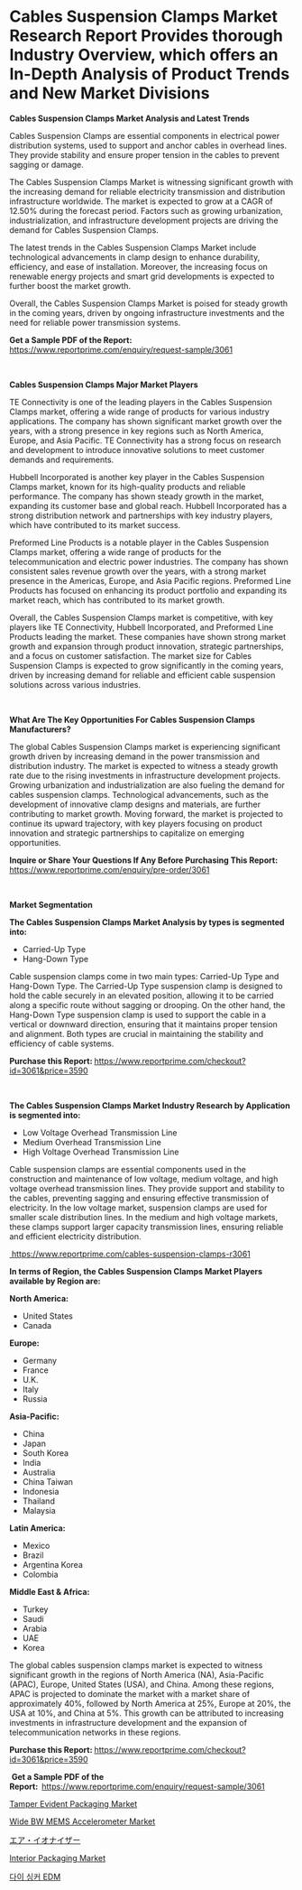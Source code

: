 <p><h1>Cables Suspension Clamps Market Research Report Provides thorough Industry Overview, which offers an In-Depth Analysis of Product Trends and New Market Divisions</h1></p><p><strong>Cables Suspension Clamps Market Analysis and Latest Trends</strong></p>
<p><p>Cables Suspension Clamps are essential components in electrical power distribution systems, used to support and anchor cables in overhead lines. They provide stability and ensure proper tension in the cables to prevent sagging or damage.</p><p>The Cables Suspension Clamps Market is witnessing significant growth with the increasing demand for reliable electricity transmission and distribution infrastructure worldwide. The market is expected to grow at a CAGR of 12.50% during the forecast period. Factors such as growing urbanization, industrialization, and infrastructure development projects are driving the demand for Cables Suspension Clamps.</p><p>The latest trends in the Cables Suspension Clamps Market include technological advancements in clamp design to enhance durability, efficiency, and ease of installation. Moreover, the increasing focus on renewable energy projects and smart grid developments is expected to further boost the market growth.</p><p>Overall, the Cables Suspension Clamps Market is poised for steady growth in the coming years, driven by ongoing infrastructure investments and the need for reliable power transmission systems.</p></p>
<p><strong>Get a Sample PDF of the Report:&nbsp;</strong> <a href="https://www.reportprime.com/enquiry/request-sample/3061">https://www.reportprime.com/enquiry/request-sample/3061</a></p>
<p>&nbsp;</p>
<p><strong>Cables Suspension Clamps Major Market Players</strong></p>
<p><p>TE Connectivity is one of the leading players in the Cables Suspension Clamps market, offering a wide range of products for various industry applications. The company has shown significant market growth over the years, with a strong presence in key regions such as North America, Europe, and Asia Pacific. TE Connectivity has a strong focus on research and development to introduce innovative solutions to meet customer demands and requirements.</p><p>Hubbell Incorporated is another key player in the Cables Suspension Clamps market, known for its high-quality products and reliable performance. The company has shown steady growth in the market, expanding its customer base and global reach. Hubbell Incorporated has a strong distribution network and partnerships with key industry players, which have contributed to its market success.</p><p>Preformed Line Products is a notable player in the Cables Suspension Clamps market, offering a wide range of products for the telecommunication and electric power industries. The company has shown consistent sales revenue growth over the years, with a strong market presence in the Americas, Europe, and Asia Pacific regions. Preformed Line Products has focused on enhancing its product portfolio and expanding its market reach, which has contributed to its market growth.</p><p>Overall, the Cables Suspension Clamps market is competitive, with key players like TE Connectivity, Hubbell Incorporated, and Preformed Line Products leading the market. These companies have shown strong market growth and expansion through product innovation, strategic partnerships, and a focus on customer satisfaction. The market size for Cables Suspension Clamps is expected to grow significantly in the coming years, driven by increasing demand for reliable and efficient cable suspension solutions across various industries.</p></p>
<p>&nbsp;</p>
<p><strong>What Are The Key Opportunities For Cables Suspension Clamps Manufacturers?</strong></p>
<p><p>The global Cables Suspension Clamps market is experiencing significant growth driven by increasing demand in the power transmission and distribution industry. The market is expected to witness a steady growth rate due to the rising investments in infrastructure development projects. Growing urbanization and industrialization are also fueling the demand for cables suspension clamps. Technological advancements, such as the development of innovative clamp designs and materials, are further contributing to market growth. Moving forward, the market is projected to continue its upward trajectory, with key players focusing on product innovation and strategic partnerships to capitalize on emerging opportunities.</p></p>
<p><strong>Inquire or Share Your Questions If Any Before Purchasing This Report:</strong> <a href="https://www.reportprime.com/enquiry/pre-order/3061">https://www.reportprime.com/enquiry/pre-order/3061</a></p>
<p>&nbsp;</p>
<p><strong>Market Segmentation</strong></p>
<p><strong>The Cables Suspension Clamps Market Analysis by types is segmented into:</strong></p>
<p><ul><li>Carried-Up Type</li><li>Hang-Down Type</li></ul></p>
<p><p>Cable suspension clamps come in two main types: Carried-Up Type and Hang-Down Type. The Carried-Up Type suspension clamp is designed to hold the cable securely in an elevated position, allowing it to be carried along a specific route without sagging or drooping. On the other hand, the Hang-Down Type suspension clamp is used to support the cable in a vertical or downward direction, ensuring that it maintains proper tension and alignment. Both types are crucial in maintaining the stability and efficiency of cable systems.</p></p>
<p><strong>Purchase this Report:&nbsp;</strong><a href="https://www.reportprime.com/checkout?id=3061&price=3590">https://www.reportprime.com/checkout?id=3061&price=3590</a></p>
<p>&nbsp;</p>
<p><strong>The Cables Suspension Clamps Market Industry Research by Application is segmented into:</strong></p>
<p><ul><li>Low Voltage Overhead Transmission Line</li><li>Medium Overhead Transmission Line</li><li>High Voltage Overhead Transmission Line</li></ul></p>
<p><p>Cable suspension clamps are essential components used in the construction and maintenance of low voltage, medium voltage, and high voltage overhead transmission lines. They provide support and stability to the cables, preventing sagging and ensuring effective transmission of electricity. In the low voltage market, suspension clamps are used for smaller scale distribution lines. In the medium and high voltage markets, these clamps support larger capacity transmission lines, ensuring reliable and efficient electricity distribution.</p></p>
<p><a href="https://www.reportprime.com/cables-suspension-clamps-r3061">&nbsp;https://www.reportprime.com/cables-suspension-clamps-r3061</a></p>
<p><strong>In terms of Region, the Cables Suspension Clamps Market Players available by Region are:</strong></p>
<p>
    <p> <strong> North America: </strong>
        <ul>
            <li>United States</li>
            <li>Canada</li>
        </ul>
        </p> 
    <p> <strong> Europe: </strong>
        <ul>
            <li>Germany</li>
            <li>France</li>
            <li>U.K.</li>
            <li>Italy</li>
            <li>Russia</li>
        </ul>
        </p> 
    <p> <strong> Asia-Pacific: </strong>
        <ul>
            <li>China</li>
            <li>Japan</li>
            <li>South Korea</li>
            <li>India</li>
            <li>Australia</li>
            <li>China Taiwan</li>
            <li>Indonesia</li>
            <li>Thailand</li>
            <li>Malaysia</li>
        </ul>
        </p> 
    <p> <strong> Latin America: </strong>
        <ul>
            <li>Mexico</li>
            <li>Brazil</li>
            <li>Argentina Korea</li>
            <li>Colombia</li>
        </ul>
        </p> 
    <p> <strong> Middle East & Africa: </strong>
        <ul>
            <li>Turkey</li>
            <li>Saudi</li>
            <li>Arabia</li>
            <li>UAE</li>
            <li>Korea</li>
        </ul>
    </p>
    </p>
<p><p>The global cables suspension clamps market is expected to witness significant growth in the regions of North America (NA), Asia-Pacific (APAC), Europe, United States (USA), and China. Among these regions, APAC is projected to dominate the market with a market share of approximately 40%, followed by North America at 25%, Europe at 20%, the USA at 10%, and China at 5%. This growth can be attributed to increasing investments in infrastructure development and the expansion of telecommunication networks in these regions.</p></p>
<p><strong>Purchase this Report: </strong><a href="https://www.reportprime.com/checkout?id=3061&price=3590">https://www.reportprime.com/checkout?id=3061&price=3590</a></p>
<p>&nbsp;<strong>Get a Sample PDF of the Report:&nbsp;&nbsp;</strong><a href="https://www.reportprime.com/enquiry/request-sample/3061">https://www.reportprime.com/enquiry/request-sample/3061</a></p>
<p><strong></strong></p>
<p><p><a href="https://issuu.com/reportprime-2/docs/tamper-evident-packaging-market-size-2030.pptx">Tamper Evident Packaging Market</a></p><p><a href="https://github.com/Valeridd446677/Market-Research-Report-List-1/blob/main/wide-bw-mems-accelerometer-market.md">Wide BW MEMS Accelerometer Market</a></p><p><a href="https://github.com/DayanaRunolfsdottir/Market-Research-Report-List-1/blob/main/980075272698.md">エア・イオナイザー</a></p><p><a href="https://issuu.com/reportprime-2/docs/interior-packaging-market-size-2030.pptx">Interior Packaging Market</a></p><p><a href="https://github.com/Gregost89076vddcv/Market-Research-Report-List-1/blob/main/168770569542.md">다이 싱커 EDM</a></p></p>